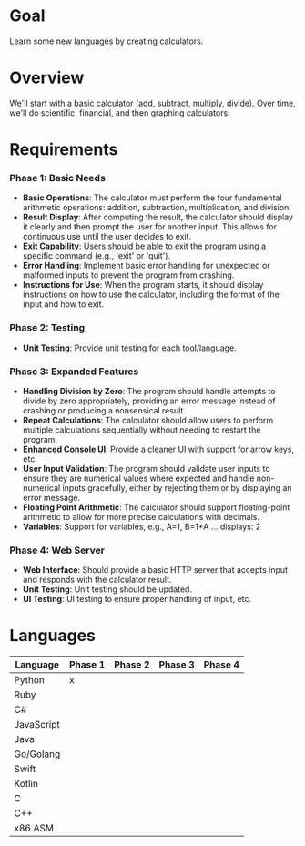 
# Goal

Learn some new languages by creating calculators.

# Overview

We'll start with a basic calculator (add, subtract, multiply, divide). Over time, we'll do scientific, financial, and then graphing calculators.

# Requirements
### Phase 1: Basic Needs

* **Basic Operations**: The calculator must perform the four fundamental arithmetic operations: addition, subtraction, multiplication, and division.
* **Result Display**: After computing the result, the calculator should display it clearly and then prompt the user for another input. This allows for continuous use until the user decides to exit.
* **Exit Capability**: Users should be able to exit the program using a specific command (e.g., 'exit' or 'quit').
* **Error Handling**: Implement basic error handling for unexpected or malformed inputs to prevent the program from crashing.
* **Instructions for Use**: When the program starts, it should display instructions on how to use the calculator, including the format of the input and how to exit.

### Phase 2: Testing

* **Unit Testing**: Provide unit testing for each tool/language.

### Phase 3: Expanded Features

* **Handling Division by Zero**: The program should handle attempts to divide by zero appropriately, providing an error message instead of crashing or producing a nonsensical result.
* **Repeat Calculations**: The calculator should allow users to perform multiple calculations sequentially without needing to restart the program.
* **Enhanced Console UI**: Provide a cleaner UI with support for arrow keys, etc.
* **User Input Validation**: The program should validate user inputs to ensure they are numerical values where expected and handle non-numerical inputs gracefully, either by rejecting them or by displaying an error message.
* **Floating Point Arithmetic**: The calculator should support floating-point arithmetic to allow for more precise calculations with decimals.
* **Variables**: Support for variables, e.g., A=1, B=1+A ... displays: 2

### Phase 4: Web Server

* **Web Interface**: Should provide a basic HTTP server that accepts input and responds with the calculator result.
* **Unit Testing**: Unit testing should be updated.
* **UI Testing**: UI testing to ensure proper handling of input, etc.

# Languages

|Language  |Phase 1  |Phase 2	|Phase 3|Phase 4|
|--|--|--|--|--|
|Python  |  x|	| 	|
|Ruby|  |	| 	|
|C#  |  |	| 	|
|JavaScript  |  |	| 	|
|Java  |  |	| 	|
|Go/Golang  |  |	| 	|
|Swift  |  |	| 	|
|Kotlin  |  |	| 	|
|C  |  |	| 	|
|C++  |  |	| 	|
|x86 ASM  |  |	| 	|
